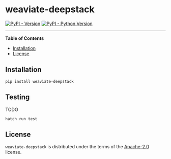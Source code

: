 # weaviate-deepstack

[![PyPI - Version](https://img.shields.io/pypi/v/weaviate-deepstack.svg)](https://pypi.org/project/weaviate-deepstack)
[![PyPI - Python Version](https://img.shields.io/pypi/pyversions/weaviate-deepstack.svg)](https://pypi.org/project/weaviate-deepstack)

---

**Table of Contents**

- [Installation](#installation)
- [License](#license)

## Installation

```console
pip install weaviate-deepstack
```

## Testing

TODO

```console
hatch run test
```

## License

`weaviate-deepstack` is distributed under the terms of the [Apache-2.0](https://spdx.org/licenses/Apache-2.0.html) license.
